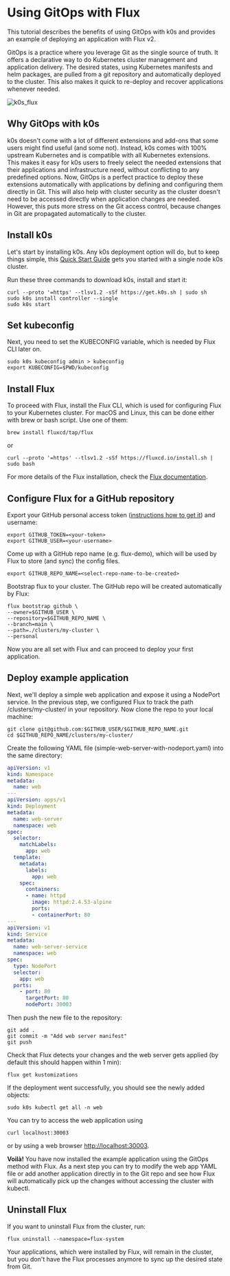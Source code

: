 <!--
SPDX-FileCopyrightText: 2022 k0s authors
SPDX-License-Identifier: CC-BY-SA-4.0
-->

# Using GitOps with Flux

This tutorial describes the benefits of using GitOps with k0s and provides an example of deploying an application with Flux v2.

GitOps is a practice where you leverage Git as the single source of truth. It offers a declarative way to do Kubernetes cluster management and application delivery. The desired states, using Kubernetes manifests and helm packages, are pulled from a git repository and automatically deployed to the cluster. This also makes it quick to re-deploy and recover applications whenever needed.

![k0s_flux](../img/k0s_flux.png)

## Why GitOps with k0s

k0s doesn't come with a lot of different extensions and add-ons that some users might find useful (and some not). Instead, k0s comes with 100% upstream Kubernetes and is compatible with all Kubernetes extensions. This makes it easy for k0s users to freely select the needed extensions that their applications and infrastructure need, without conflicting to any predefined options. Now, GitOps is a perfect practice to deploy these extensions automatically with applications by defining and configuring them directly in Git. This will also help with cluster security as the cluster doesn't need to be accessed directly when application changes are needed. However, this puts more stress on the Git access control, because changes in Git are propagated automatically to the cluster.

## Install k0s

Let's start by installing k0s. Any k0s deployment option will do, but to keep things simple, this [Quick Start Guide](../install.md) gets you started with a single node k0s cluster.

Run these three commands to download k0s, install and start it:

  ```shell
  curl --proto '=https' --tlsv1.2 -sSf https://get.k0s.sh | sudo sh
  sudo k0s install controller --single
  sudo k0s start
  ```

## Set kubeconfig

Next, you need to set the KUBECONFIG variable, which is needed by Flux CLI later on.

  ```shell
  sudo k0s kubeconfig admin > kubeconfig
  export KUBECONFIG=$PWD/kubeconfig
  ```

## Install Flux

To proceed with Flux, install the Flux CLI, which is used for configuring Flux to your Kubernetes cluster. For macOS and Linux, this can be done either with brew or bash script. Use one of them:

  ```shell
  brew install fluxcd/tap/flux
  ```

or

  ```shell
  curl --proto '=https' --tlsv1.2 -sSf https://fluxcd.io/install.sh | sudo bash
  ```

For more details of the Flux installation, check the [Flux documentation](https://fluxcd.io/docs/get-started/).

## Configure Flux for a GitHub repository

Export your GitHub personal access token ([instructions how to get it](https://docs.github.com/en/enterprise-server@3.4/authentication/keeping-your-account-and-data-secure/creating-a-personal-access-token)) and username:

  ```shell
  export GITHUB_TOKEN=<your-token>
  export GITHUB_USER=<your-username>
  ```

Come up with a GitHub repo name (e.g. flux-demo), which will be used by Flux to store (and sync) the config files.

  ```shell
  export GITHUB_REPO_NAME=<select-repo-name-to-be-created>
  ```

Bootstrap flux to your cluster. The GitHub repo will be created automatically by Flux:

  ```shell
  flux bootstrap github \
  --owner=$GITHUB_USER \
  --repository=$GITHUB_REPO_NAME \
  --branch=main \
  --path=./clusters/my-cluster \
  --personal
  ```

Now you are all set with Flux and can proceed to deploy your first application.

## Deploy example application

Next, we'll deploy a simple web application and expose it using a NodePort service. In the previous step, we configured Flux to track the path /clusters/my-cluster/ in your repository. Now clone the repo to your local machine:

  ```shell
  git clone git@github.com:$GITHUB_USER/$GITHUB_REPO_NAME.git
  cd $GITHUB_REPO_NAME/clusters/my-cluster/
  ```

Create the following YAML file (simple-web-server-with-nodeport.yaml) into the same directory:

  ```YAML
  apiVersion: v1
  kind: Namespace
  metadata:
    name: web
  ---
  apiVersion: apps/v1
  kind: Deployment
  metadata:
    name: web-server
    namespace: web
  spec:
    selector:
      matchLabels:
        app: web
    template:
      metadata:
        labels:
          app: web
      spec:
        containers:
        - name: httpd
          image: httpd:2.4.53-alpine
          ports:
          - containerPort: 80
  ---
  apiVersion: v1
  kind: Service
  metadata:
    name: web-server-service
    namespace: web
  spec:
    type: NodePort
    selector:
      app: web
    ports:
      - port: 80
        targetPort: 80
        nodePort: 30003
  ```

Then push the new file to the repository:

  ```shell
  git add .
  git commit -m "Add web server manifest"
  git push
  ```

Check that Flux detects your changes and the web server gets applied (by default this should happen within 1 min):

  ```shell
  flux get kustomizations
  ```

If the deployment went successfully, you should see the newly added objects:

  ```shell
  sudo k0s kubectl get all -n web
  ```

You can try to access the web application using

  ```shell
  curl localhost:30003
  ```

or by using a web browser [http://localhost:30003](http://localhost:30003).

**Voilà!** You have now installed the example application using the GitOps method with Flux. As a next step you can try to modify the web app YAML file or add another application directly in to the Git repo and see how Flux will automatically pick up the changes without accessing the cluster with kubectl.

## Uninstall Flux

If you want to uninstall Flux from the cluster, run:

  ```shell
  flux uninstall --namespace=flux-system
  ```

Your applications, which were installed by Flux, will remain in the cluster, but you don't have the Flux processes anymore to sync up the desired state from Git.
